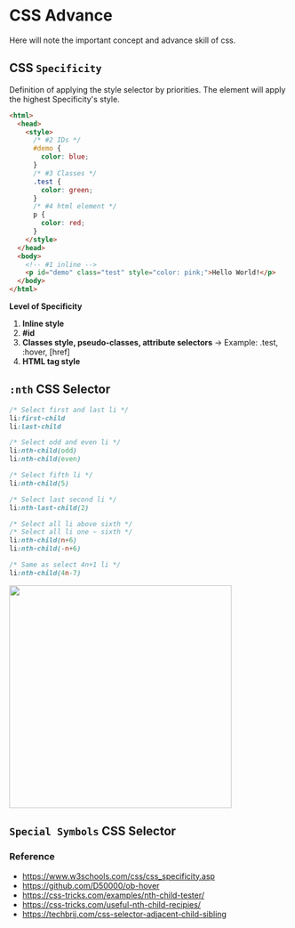 # CSS Advance

Here will note the important concept and advance skill of css.

## CSS `Specificity`

Definition of applying the style selector by priorities. The element will apply the highest Specificity's style.

```html
<html>
  <head>
    <style>
      /* #2 IDs */
      #demo {
        color: blue;
      }
      /* #3 Classes */
      .test {
        color: green;
      }
      /* #4 html element */
      p {
        color: red;
      }
    </style>
  </head>
  <body>
    <!-- #1 inline -->
    <p id="demo" class="test" style="color: pink;">Hello World!</p>
  </body>
</html>
```

**Level of Specificity**

1. **Inline style**
2. **#id**
3. **Classes style, pseudo-classes, attribute selectors** -> Example: .test, :hover, [href]
4. **HTML tag style**

## `:nth` CSS Selector

```css
/* Select first and last li */
li:first-child
li:last-child

/* Select odd and even li */
li:nth-child(odd)
li:nth-child(even)

/* Select fifth li */
li:nth-child(5)

/* Select last second li */
li:nth-last-child(2)

/* Select all li above sixth */
/* Select all li one ~ sixth */
li:nth-child(n+6)
li:nth-child(-n+6)

/* Same as select 4n+1 li */
li:nth-child(4n-7)
```

<img src="https://github.com/D50000/CSS-advanced/blob/master/assets/:nth.jpg" width="400" height="400"/>

## `Special Symbols` CSS Selector

### Reference

- https://www.w3schools.com/css/css_specificity.asp
- https://github.com/D50000/ob-hover
- https://css-tricks.com/examples/nth-child-tester/
- https://css-tricks.com/useful-nth-child-recipies/
- https://techbrij.com/css-selector-adjacent-child-sibling

